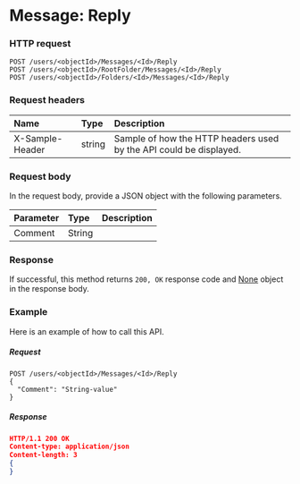 # Message: Reply


### HTTP request
```http
POST /users/<objectId>/Messages/<Id>/Reply
POST /users/<objectId>/RootFolder/Messages/<Id>/Reply
POST /users/<objectId>/Folders/<Id>/Messages/<Id>/Reply

```
### Request headers
| Name       | Type | Description|
|:---------------|:--------|:----------|
| X-Sample-Header  | string  | Sample of how the HTTP headers used by the API could be displayed.|

### Request body
In the request body, provide a JSON object with the following parameters.

| Parameter	   | Type	|Description|
|:---------------|:--------|:----------|
|Comment|String||

### Response
If successful, this method returns `200, OK` response code and [None](../resources/none.md) object in the response body.

### Example
Here is an example of how to call this API.
##### Request
```http
POST /users/<objectId>/Messages/<Id>/Reply
{
  "Comment": "String-value"
}
```
##### Response
```json
HTTP/1.1 200 OK
Content-type: application/json
Content-length: 3
{
}
```
